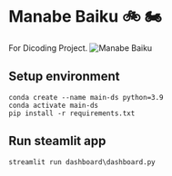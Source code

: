 # Manabe Baiku :bike: :motorcycle:
For Dicoding Project.
![Manabe Baiku](https://static1.cbrimages.com/wordpress/wp-content/uploads/2021/01/Saiki-K-Manabe-Baiku-BKB-Rule.jpg)
## Setup environment
```
conda create --name main-ds python=3.9
conda activate main-ds
pip install -r requirements.txt
```

## Run steamlit app
```
streamlit run dashboard\dashboard.py
```
